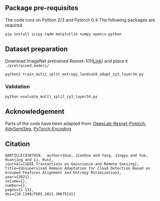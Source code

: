 

## Package pre-requisites
The code runs on Python 2/3 and Pytorch 0.4 The following packages are required. 

```
pip install scipy tqdm matplotlib numpy opencv-python
```

## Dataset preparation

Download ImageNet pretrained Resnet-101([Link](https://download.pytorch.org/models/resnet101-5d3b4d8f.pth)) and place it ```./pretrained_models/```


```
python2 train_multi_split_entropy_landsat8_adapt_zy3_layer34.py    
```

### Validation 
```
python evaluate_multi_split_zy3_layer34.py 
```


## Acknowledgement

Parts of the code have been adapted from: 
[DeepLab-Resnet-Pytorch](https://github.com/speedinghzl/Pytorch-Deeplab), [AdvSemiSeg](https://github.com/hfslyc/AdvSemiSeg), [PyTorch-Encoding](https://github.com/zhanghang1989/PyTorch-Encoding)


## Citation

```
@ARTICLE{9387459,  author={Guo, Jianhua and Yang, Jingyu and Yue, Huanjing and Li, Kun},  
journal={IEEE Transactions on Geoscience and Remote Sensing},   
title={Unsupervised Domain Adaptation for Cloud Detection Based on Grouped Features Alignment and Entropy Minimization},   
year={2021},  
volume={},  
number={},  
pages={1-13},  
doi={10.1109/TGRS.2021.3067513}}
```

